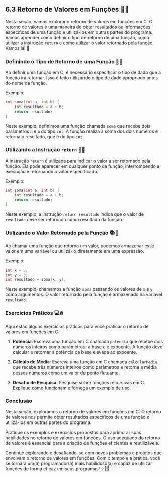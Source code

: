 ## 6.3 Retorno de Valores em Funções 📝🔧

Nesta seção, vamos explorar o retorno de valores em funções em C. O retorno de valores é uma maneira de obter resultados ou informações específicas de uma função e utilizá-los em outras partes do programa. Vamos aprender como definir o tipo de retorno de uma função, como utilizar a instrução `return` e como utilizar o valor retornado pela função. Vamos lá! 🚀

### Definindo o Tipo de Retorno de uma Função 📝🔧

Ao definir uma função em C, é necessário especificar o tipo de dado que a função irá retornar. Isso é feito utilizando o tipo de dado apropriado antes do nome da função.

Exemplo:
```c
int soma(int a, int b) {
    int resultado = a + b;
    return resultado;
}
```

Neste exemplo, definimos uma função chamada `soma` que recebe dois parâmetros `a` e `b` do tipo `int`. A função realiza a soma dos dois números e retorna o resultado, que é do tipo `int`.

### Utilizando a Instrução `return` 🔀🔧

A instrução `return` é utilizada para indicar o valor a ser retornado pela função. Ela pode aparecer em qualquer ponto da função, interrompendo a execução e retornando o valor especificado.

Exemplo:
```c
int soma(int a, int b) {
    int resultado = a + b;
    return resultado;
}
```

Neste exemplo, a instrução `return resultado` indica que o valor de `resultado` deve ser retornado como resultado da função.

### Utilizando o Valor Retornado pela Função 📚🔧

Ao chamar uma função que retorna um valor, podemos armazenar esse valor em uma variável ou utilizá-lo diretamente em uma expressão.

Exemplo:
```c
int x = 5;
int y = 3;
int resultado = soma(x, y);
```

Neste exemplo, chamamos a função `soma` passando os valores de `x` e `y` como argumentos. O valor retornado pela função é armazenado na variável `resultado`.

### Exercícios Práticos 💻🔥

Aqui estão alguns exercícios práticos para você praticar o retorno de valores em funções em C:

1. **Potência**: Escreva uma função em C chamada `potencia` que recebe dois números inteiros como parâmetros: a base e o expoente. A função deve calcular e retornar a potência da base elevada ao expoente.

2. **Cálculo de Média**: Escreva uma função em C chamada `calcularMedia` que recebe três números inteiros como parâmetros e retorna a média desses números como um valor de ponto flutuante.

3. **Desafio de Pesquisa**: Pesquise sobre funções recursivas em C. Explique como funcionam e forneça um exemplo de uso.

### Conclusão

Nesta seção, exploramos o retorno de valores em funções em C. O retorno de valores nos permite obter resultados específicos de uma função e utilizá-los em outras partes do programa.

Pratique os exemplos e exercícios propostos para aprimorar suas habilidades no retorno de valores em funções. O uso adequado do retorno de valores é essencial para a criação de funções eficientes e reutilizáveis.

Continue explorando e desafiando-se com novos problemas e projetos que envolvam o retorno de valores em funções. Com o tempo e a prática, você se tornará um(a) programador(a) mais habilidoso(a) e capaz de utilizar funções de forma eficaz em seus programas! 💡💪🔧